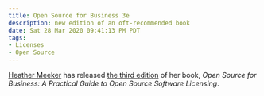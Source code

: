 ```yaml
---
title: Open Source for Business 3e
description: new edition of an oft-recommended book
date: Sat 28 Mar 2020 09:41:13 PM PDT
tags:
- Licenses
- Open Source
---
```


[Heather Meeker](https://heathermeeker.com) has released [the third edition](https://heathermeeker.com/2020/03/28/third-edition-of-open-source-for-business/) of her book, _Open Source for Business: A Practical Guide to Open Source Software Licensing_.
